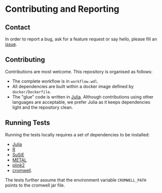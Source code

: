 # Contributing and Reporting

## Contact

In order to report a bug, ask for a feature request or say hello, please fill an [issue](https://github.com/olivierlabayle/WDL-GWAS/issues).

## Contributing

Contributions are most welcome. This repository is organised as follows:

- The complete workflow is in `workflow.wdl`.
- All dependencies are built within a docker image defined by `docker/Dockerfile`.
- The "glue" code is written in [Julia](https://julialang.org/). Although contributions using other languages are acceptable, we prefer Julia as it keeps dependencies light and the repository clean.

## Running Tests

Running the tests locally requires a set of dependencies to be installed:

- [Julia](https://julialang.org/install/)
- [R](https://www.r-project.org/)
- [SuSiE](https://stephenslab.github.io/susieR/)
- [METAL](https://github.com/statgen/METAL)
- [plink2](https://www.cog-genomics.org/plink/2.0/)
- [cromwell](https://cromwell.readthedocs.io/en/stable/tutorials/FiveMinuteIntro/).

The tests further assume that the environment variable `CROMWELL_PATH` points to the cromwell jar file.

